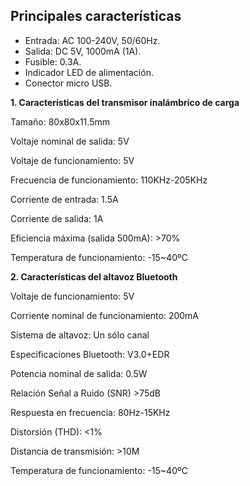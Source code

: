 ## Principales características

* Entrada: AC 100-240V, 50/60Hz.
* Salida: DC 5V, 1000mA  (1A).
* Fusible: 0.3A.
* Indicador LED de alimentación.
* Conector micro USB.

**1. Características del transmisor inalámbrico de carga**

Tamaño: 80x80x11.5mm

Voltaje nominal de salida: 5V

Voltaje de funcionamiento: 5V

Frecuencia de funcionamiento: 110KHz-205KHz

Corriente de entrada: 1.5A

Corriente de salida: 1A

Eficiencia máxima (salida 500mA): >70%

Temperatura de funcionamiento: -15~40ºC

**2. Características del altavoz Bluetooth**

Voltaje de funcionamiento: 5V

Corriente nominal de funcionamiento: 200mA

Sistema de altavoz: Un sólo canal

Especificaciones Bluetooth: V3.0+EDR

Potencia nominal de salida: 0.5W

Relación Señal a Ruido (SNR) >75dB

Respuesta en frecuencia: 80Hz-15KHz

Distorsión (THD): <1%

Distancia de transmisión: >10M

Temperatura de funcionamiento: -15~40ºC
